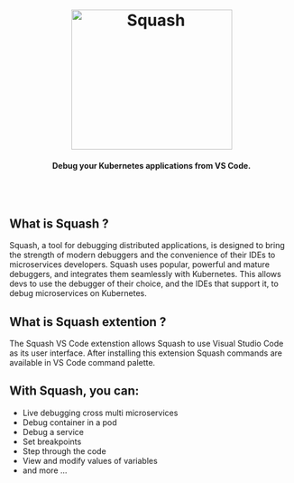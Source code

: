 <h1 align="center">
    <img src="https://s3.amazonaws.com/artifacts.solo.io/Squash.png" alt="Squash" width="285" height="248">
 </h1>

<h4 align="center">Debug your Kubernetes applications from VS Code.</h4>
<BR><BR>

## What is Squash ?
Squash, a tool for debugging distributed applications, is designed to bring the strength of modern debuggers and the convenience of their IDEs to microservices developers. Squash uses popular, powerful and mature debuggers, and integrates them seamlessly with Kubernetes. This allows devs to use the debugger of their choice, and the IDEs that support it, to debug microservices on Kubernetes.

## What is Squash extention ?
The Squash VS Code extenstion allows Squash to use Visual Studio Code as its user interface. 
After installing this extension Squash commands are available in VS Code command palette. 

## With Squash, you can:
* Live debugging cross multi microservices
* Debug container in a pod
* Debug a service
* Set breakpoints
* Step through the code
* View and modify values of variables
* and more ...

